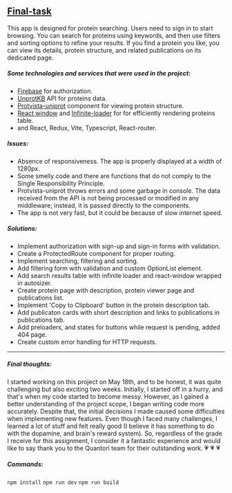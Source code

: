 ## [Final-task](https://podogas.com/)
This app is designed for protein searching. Users need to sign in to start browsing. You can search for proteins using keywords, and then use filters and sorting options to refine your results. If you find a protein you like, you can view its details, protein structure, and related publications on its dedicated page.

##### Some technologies and services that were used in the project:
* [Firebase](https://firebase.google.com/) for authorization.
* [UnprotKB](https://www.uniprot.org/help/uniprotkb) API for proteins data.
* [Protvista-uniprot](https://github.com/ebi-webcomponents/protvista-uniprot) component for viewing protein structure.
* [React window](https://github.com/bvaughn/react-window) and [Infinite-loader](https://www.npmjs.com/package/react-window-infinite-loader) for for efficiently  rendering proteins table.
* and React, Redux, Vite, Typescript, React-router.

##### Issues:
* Absence of responsiveness. The app is properly displayed at a width of 1280px.
* Some smelly code and there are functions that do not comply to the Single Responsibility Principle.
* Protvista-uniprot throws errors and some garbage in console.
The data received from the API is not being processed or modified in any middleware; instead, it is passed directly to the components.
* The app is not very fast, but it could be because of slow internet speed.
##### Solutions:
* Implement authorization with sign-up and sign-in forms with validation. 
* Create a ProtectedRoute component for proper routing.
* Implement searching, filtering and sorting.
* Add filtering form with validation and custom OptionList element.
* Add search results table with infinite loader and react-window wrapped in autosizer.
* Create protein page with description, protein viewer page and publications list.
* Implement 'Copy to Clipboard' button in the protein description tab.
* Add publicaton cards with short description and links to publications in publications tab.
* Add preloaders, and states for buttons while request is pending, added 404 page.
* Create custom error handling for HTTP requests.
***
##### Final thoughts:
I started working on this project on May 18th, and to be honest, it was quite challenging but also exciting two weeks.
Initially, I started off in a hurry, and that's when my code started to become messy. 
However, as I gained a better understanding of the project scope, I began writing code more accurately. 
Despite that, the initial decisions I made caused some difficulties when implementing new features.
Even though I faced many challenges, I learned a lot of stuff and felt really good (I believe it has something to do with the dopamine, and brain's reward system). 
So, regardless of the grade I receive for this assignment, I consider it a fantastic experience and would like to say thank you to the Quantori team for their outstanding work.
:heartpulse: :heartpulse: :heartpulse:
##### Commands:

`npm install`
`npm run dev`
`npm run build`
